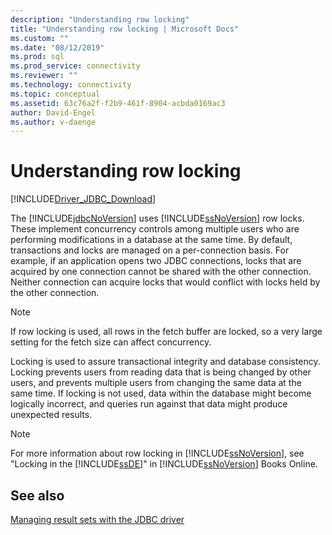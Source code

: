 ```yaml
---
description: "Understanding row locking"
title: "Understanding row locking | Microsoft Docs"
ms.custom: ""
ms.date: "08/12/2019"
ms.prod: sql
ms.prod_service: connectivity
ms.reviewer: ""
ms.technology: connectivity
ms.topic: conceptual
ms.assetid: 63c76a2f-f2b9-461f-8904-acbda0169ac3
author: David-Engel
ms.author: v-daenge
---
```


# Understanding row locking

[!INCLUDE[Driver_JDBC_Download](../../includes/driver_jdbc_download.md)]

The [!INCLUDE[jdbcNoVersion](../../includes/jdbcnoversion_md.md)] uses [!INCLUDE[ssNoVersion](../../includes/ssnoversion-md.md)] row locks. These implement concurrency controls among multiple users who are performing modifications in a database at the same time. By default, transactions and locks are managed on a per-connection basis. For example, if an application opens two JDBC connections, locks that are acquired by one connection cannot be shared with the other connection. Neither connection can acquire locks that would conflict with locks held by the other connection.

> [!NOTE]  
> If row locking is used, all rows in the fetch buffer are locked, so a very large setting for the fetch size can affect concurrency.

Locking is used to assure transactional integrity and database consistency. Locking prevents users from reading data that is being changed by other users, and prevents multiple users from changing the same data at the same time. If locking is not used, data within the database might become logically incorrect, and queries run against that data might produce unexpected results.

> [!NOTE]  
> For more information about row locking in [!INCLUDE[ssNoVersion](../../includes/ssnoversion-md.md)], see "Locking in the [!INCLUDE[ssDE](../../includes/ssde_md.md)]" in [!INCLUDE[ssNoVersion](../../includes/ssnoversion-md.md)] Books Online.

## See also

[Managing result sets with the JDBC driver](../../connect/jdbc/managing-result-sets-with-the-jdbc-driver.md)
